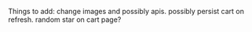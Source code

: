 Things to add: change images and possibly apis. possibly persist cart on refresh. random star on cart page?
